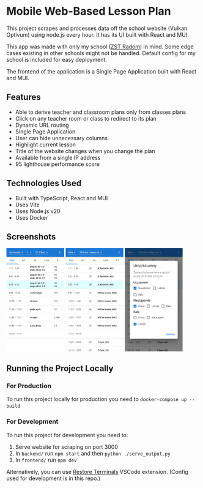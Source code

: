 # Mobile Web-Based Lesson Plan

This project scrapes and processes data off the school website (Vulkan Optivum) using node.js every hour. It has its UI built with React and MUI.

This app was made with only my school ([ZST Radom](https://www.zst-radom.edu.pl/)) in mind. Some edge cases existing in other schools might not be handled. Default config for my school is included for easy deployment.

The frontend of the application is a Single Page Application built with React and MUI.

## Features

- Able to derive teacher and classroom plans only from classes plans
- Click on any teacher room or class to redirect to its plan
- Dynamic URL routing
- Single Page Application
- User can hide unnecessary columns
- Highlight current lesson
- Title of the website changes when you change the plan
- Available from a single IP address
- 95 lighthouse performance score

## Technologies Used

- Built with TypeScript, React and MUI
- Uses Vite
- Uses Node.js v20
- Uses Docker

## Screenshots

<p float="left">
  <img alt="Screenshot of the main inteface" src="/screenshots/screenshot1.png" width="30%" >
  <img alt="Screenshot of the main inteface from a different category" src="/screenshots/screenshot2.png" width="30%" >
  <img alt="Screenshot of the hiding columns menu" src="/screenshots/screenshot3.png" width="30%" >
</p>

## Running the Project Locally

### For Production

To run this project locally for production you need to `docker-compose up --build`

### For Development

To run this project for development you need to:

1. Serve website for scraping on port 3000
2. In `backend/` run `npm start` and then `python ./serve_output.py`
3. In `frontend/` run `npm dev`

Alternatively, you can use [Restore Terminals](https://marketplace.visualstudio.com/items?itemName=EthanSK.restore-terminals) VSCode extension. (Config used for development is in this repo.)
